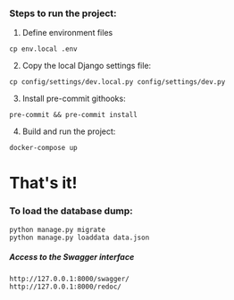 ### Steps to run the project:

1. Define environment files
```
cp env.local .env
```

2. Copy the local Django settings file:
```
cp config/settings/dev.local.py config/settings/dev.py
```

3. Install pre-commit githooks:
```
pre-commit && pre-commit install
```

4. Build and run the project:
```
docker-compose up
```

# That's it!


### To load the database dump:

```
python manage.py migrate
python manage.py loaddata data.json
```

##### Access to the Swagger interface

```
http://127.0.0.1:8000/swagger/
http://127.0.0.1:8000/redoc/
```
